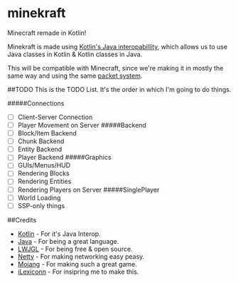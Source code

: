 # minekraft
Minecraft remade in Kotlin!

Minekraft is made using [Kotlin's Java interopabillity](http://kotlinlang.org/docs/reference/java-interop.html), which allows us to use Java classes in Kotlin & Kotlin classes in Java.

This will be compatible with Minecraft, since we're making it in mostly the same way and using the same [packet system](http://wiki.vg).

##TODO
This is the TODO List. It's the order in which I'm going to do things.

#####Connections
- [ ] Client-Server Connection
- [ ] Player Movement on Server
#####Backend
- [ ] Block/Item Backend
- [ ] Chunk Backend
- [ ] Entity Backend
- [ ] Player Backend
#####Graphics
- [ ] GUIs/Menus/HUD
- [ ] Rendering Blocks
- [ ] Rendering Entities
- [ ] Rendering Players on Server
#####SinglePlayer
- [ ] World Loading
- [ ] SSP-only things

##Credits
* [Kotlin](https://github.com/JetBrains/Kotlin) - For it's Java Interop.
* [Java](https://www.java.com/) - For being a great language.
* [LWJGL](https://github.com/LWJGL/lwjgl3) - For being free & open source.
* [Netty](https://github.com/netty/netty) - For making networking easy peasy.
* [Mojang](https://mojang.com) - For making such a great game.
* [iLexiconn](https://github.com/ilexiconn) - For insipring me to make this.
